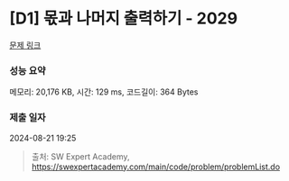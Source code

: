 # [D1] 몫과 나머지 출력하기 - 2029 

[문제 링크](https://swexpertacademy.com/main/code/problem/problemDetail.do?contestProbId=AV5QGNvKAtEDFAUq) 

### 성능 요약

메모리: 20,176 KB, 시간: 129 ms, 코드길이: 364 Bytes

### 제출 일자

2024-08-21 19:25



> 출처: SW Expert Academy, https://swexpertacademy.com/main/code/problem/problemList.do